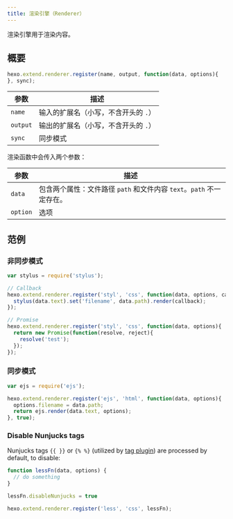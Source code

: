 ```yaml
---
title: 渲染引擎（Renderer）
---
```

渲染引擎用于渲染内容。

## 概要

``` js
hexo.extend.renderer.register(name, output, function(data, options){
}, sync);
```

参数 | 描述
--- | ---
`name` | 输入的扩展名（小写，不含开头的 `.`）
`output` | 输出的扩展名（小写，不含开头的 `.`）
`sync` | 同步模式

渲染函数中会传入两个参数：

参数 | 描述
--- | ---
`data` | 包含两个属性：文件路径 `path` 和文件内容 `text`。`path` 不一定存在。
`option` | 选项

## 范例

### 非同步模式

``` js
var stylus = require('stylus');

// Callback
hexo.extend.renderer.register('styl', 'css', function(data, options, callback){
  stylus(data.text).set('filename', data.path).render(callback);
});

// Promise
hexo.extend.renderer.register('styl', 'css', function(data, options){
  return new Promise(function(resolve, reject){
    resolve('test');
  });
});
```

### 同步模式

``` js
var ejs = require('ejs');

hexo.extend.renderer.register('ejs', 'html', function(data, options){
  options.filename = data.path;
  return ejs.render(data.text, options);
}, true);
```

### Disable Nunjucks tags

Nunjucks tags `{{ }}` or `{% %}` (utilized by [tag plugin](/docs/tag-plugins)) are processed by default, to disable:

``` js
function lessFn(data, options) {
  // do something
}

lessFn.disableNunjucks = true

hexo.extend.renderer.register('less', 'css', lessFn);
```
